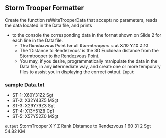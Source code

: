 ## Storm Trooper Formatter
Create the function reWriteTrooperData that accepts no parameters, reads the data located in the Data file, and prints
- to the console the corresponding data in the format shown on Slide 2 for each line in the Data file.
  - The Rendezvous Point for all Stormtroopers is at X:10 Y:10 Z:10
  - The ‘Distance to Rendezvous’ is the 3D Euclidean distance from the Stormtrooper to the Rendezvous Point.
  - You may, if you desire, programmatically manipulate the data in the Data file, in any intermediate way, and create one or more temporary files to assist you in displaying the correct output.
```Input```
### sample Data.txt
  - ST-1: X60Y31Z2 Sgt
  - ST-2: X32Y43Z5 MSgt
  - ST-3: X29Y79Z3 Sgt
  - ST-4: X13Y51Z8 Cp1
  - ST-5: X57Y52Z0 MSgt

```output``` 
StormTrooper     X        Y     Z    Rank       DIstamce to Rendezvous
1                60      31    2    Sgt         54.82 KM